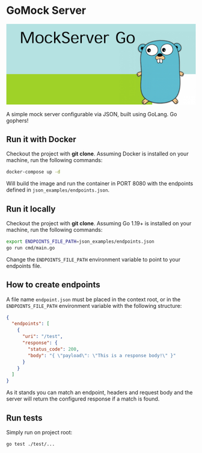 # GoMock Server

![Logo](img/go_mock.png)

A simple mock server configurable via JSON, built using GoLang. Go gophers!


## Run it with Docker

Checkout the project with **git clone**.
Assuming Docker is installed on your machine, run the following commands:

```bash
docker-compose up -d
````

Will build the image and run the container in PORT 8080 with the endpoints defined in `json_examples/endpoints.json`.

## Run it locally

Checkout the project with **git clone**.
Assuming Go 1.19+ is installed on your machine, run the following commands:

```bash
export ENDPOINTS_FILE_PATH=json_examples/endpoints.json
go run cmd/main.go 
````

Change the `ENDPOINTS_FILE_PATH` environment variable to point to your endpoints file.

## How to create endpoints

A file name `endpoint.json` must be placed in the context root, or in the `ENDPOINTS_FILE_PATH` environment variable
with the following structure:

```json
{
  "endpoints": [
    {
      "uri": "/test",
      "response": {
        "status_code": 200,
        "body": "{ \"payload\": \"This is a response body!\" }"
      }
    }
  ]
}
```

As it stands you can match an endpoint, headers and request body and the server will return the configured response
if a match is found.

## Run tests

Simply run on project root:

```bash
go test ./test/...
```
